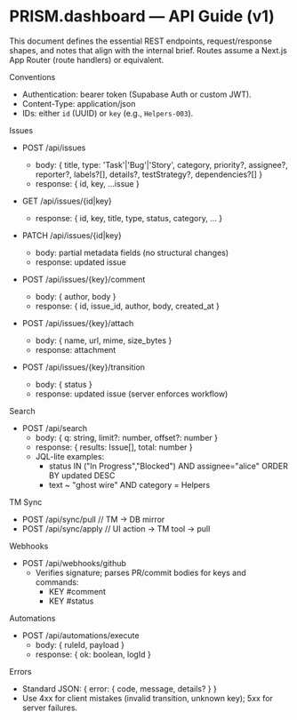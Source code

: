 # PRISM.dashboard — API Guide (v1)

This document defines the essential REST endpoints, request/response shapes, and notes that align with the internal brief. Routes assume a Next.js App Router (route handlers) or equivalent.

Conventions
- Authentication: bearer token (Supabase Auth or custom JWT).
- Content-Type: application/json
- IDs: either `id` (UUID) or `key` (e.g., `Helpers-003`).

Issues
- POST /api/issues
  - body: { title, type: 'Task'|'Bug'|'Story', category, priority?, assignee?, reporter?, labels?[], details?, testStrategy?, dependencies?[] }
  - response: { id, key, ...issue }

- GET /api/issues/{id|key}
  - response: { id, key, title, type, status, category, ... }

- PATCH /api/issues/{id|key}
  - body: partial metadata fields (no structural changes)
  - response: updated issue

- POST /api/issues/{key}/comment
  - body: { author, body }
  - response: { id, issue_id, author, body, created_at }

- POST /api/issues/{key}/attach
  - body: { name, url, mime, size_bytes }
  - response: attachment

- POST /api/issues/{key}/transition
  - body: { status }
  - response: updated issue (server enforces workflow)

Search
- POST /api/search
  - body: { q: string, limit?: number, offset?: number }
  - response: { results: Issue[], total: number }
  - JQL-lite examples:
    - status IN ("In Progress","Blocked") AND assignee="alice" ORDER BY updated DESC
    - text ~ "ghost wire" AND category = Helpers

TM Sync
- POST /api/sync/pull      // TM → DB mirror
- POST /api/sync/apply     // UI action → TM tool → pull

Webhooks
- POST /api/webhooks/github
  - Verifies signature; parses PR/commit bodies for keys and commands:
    - KEY #comment <txt>
    - KEY #status <StatusName>

Automations
- POST /api/automations/execute
  - body: { ruleId, payload }
  - response: { ok: boolean, logId }

Errors
- Standard JSON: { error: { code, message, details? } }
- Use 4xx for client mistakes (invalid transition, unknown key); 5xx for server failures.

